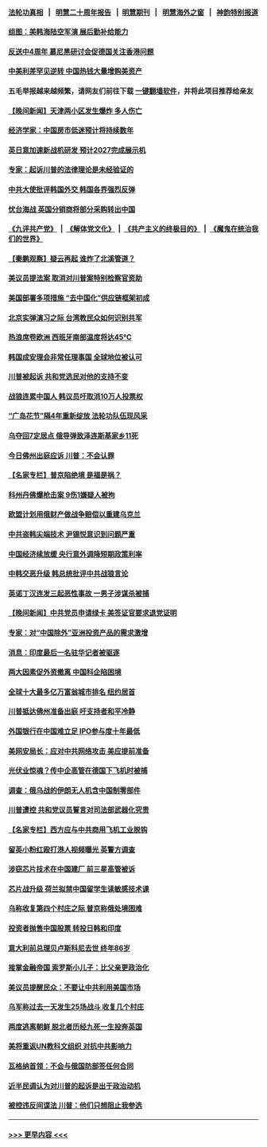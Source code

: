 #### [法轮功真相](https://github.com/gfw-breaker/truth/blob/master/README.md?t=0) &nbsp;&nbsp;|&nbsp;&nbsp; [明慧二十周年报告](https://github.com/gfw-breaker/mh-reports/blob/master/README.md?t=0) &nbsp;&nbsp;|&nbsp;&nbsp;[明慧期刊](https://github.com/gfw-breaker/mh-qikan) &nbsp;&nbsp;|&nbsp;&nbsp; [明慧海外之窗](https://github.com/gfw-breaker/mh-news/blob/master/README.md?t=0) &nbsp;&nbsp;|&nbsp;&nbsp; [神韵特别报道](https://github.com/gfw-breaker/mh-news/blob/master/shenyun.md?t=0)
#### [组图：美韩海陆空军演 展后勤补给能力](../pages/nsc418/n14015996.md?t=06142143) 
#### [反送中4周年 慕尼黑研讨会促德国关注香港问题](../pages/nsc418/n14015965.md?t=06142143) 
#### [中美利差罕见逆转 中国热钱大量增购美资产](../pages/nsc418/n14015938.md?t=06142143) 
#### 五毛举报越来越频繁，请网友们前往下载 [一键翻墙软件](https://github.com/gfw-breaker/ssr-accounts)，并将此项目推荐给亲友
#### [【晚间新闻】天津两小区发生爆炸 多人伤亡](../pages/nsc418/n14015882.md?t=06142143) 
#### [经济学家：中国房市低迷预计将持续数年](../pages/nsc418/n14015877.md?t=06142143) 
#### [英日意加速新战机研发 预计2027完成展示机](../pages/nsc418/n14015862.md?t=06142143) 
#### [专家：起诉川普的法律理论是未经验证的](../pages/nsc418/n14015803.md?t=06142143) 
#### [中共大使批评韩国外交 韩国各界强烈反弹](../pages/nsc418/n14015297.md?t=06142143) 
#### [忧台海战 英国分销商将部分采购转出中国](../pages/nsc418/n14015680.md?t=06142143) 
#### [《九评共产党》](https://github.com/begood0513/9ping.md/blob/master/README.md) &nbsp;|&nbsp; [《解体党文化》](../../../../jtdwh.md/blob/master/README.md)  &nbsp;|&nbsp; [《共产主义的终极目的》](../../../../gczydzjmd.md/blob/master/README.md) &nbsp;|&nbsp; [《魔鬼在统治我们的世界》](../../../../mgztzwmdsj.md/blob/master/README.md) 
#### [【秦鹏观察】疑云再起 谁炸了北溪管道？](../pages/nsc418/n14015554.md?t=06142143) 
#### [美议员提法案 取消对川普案特别检察官资助](../pages/nsc418/n14015473.md?t=06142143) 
#### [美国部署多项措施 “去中国化”供应链框架初成](../pages/nsc418/n14015493.md?t=06142143) 
#### [北京实弹演习之际 台湾教民众如何识别共军](../pages/nsc418/n14015462.md?t=06142143) 
#### [热浪席卷欧洲 西班牙南部温度将达45℃](../pages/nsc418/n14015463.md?t=06142143) 
#### [韩国成安理会非常任理事国 全球地位被认可](../pages/nsc418/n14015439.md?t=06142143) 
#### [川普被起诉 共和党选民对他的支持不变](../pages/nsc418/n14015405.md?t=06142143) 
#### [战狼连累中国人 韩议员吁取消10万人投票权](../pages/nsc418/n14015413.md?t=06142143) 
#### [“广岛花节”隔4年重新绽放 法轮功队伍现风采](../pages/nsc418/n14015202.md?t=06142143) 
#### [乌夺回7定居点 俄导弹致泽连斯基家乡11死](../pages/nsc418/n14015346.md?t=06142143) 
#### [今日佛州出庭应诉 川普：不会认罪](../pages/nsc418/n14015359.md?t=06142143) 
#### [【名家专栏】普京陷绝境 是福是祸？](../pages/nsc418/n14015313.md?t=06142143) 
#### [科州丹佛爆枪击案 9伤1嫌疑人被拘](../pages/nsc418/n14015355.md?t=06142143) 
#### [欧盟计划用俄财产做战争赔偿以重建乌克兰](../pages/nsc418/n14015283.md?t=06142143) 
#### [中共盗韩尖端技术 尹锡悦意识到问题严重](../pages/nsc418/n14013454.md?t=06142143) 
#### [中国经济续放缓 央行意外调降短期政策利率](../pages/nsc418/n14015068.md?t=06142143) 
#### [中韩交恶升级 韩总统批评中共战狼言论](../pages/nsc418/n14015238.md?t=06142143) 
#### [英诺丁汉连发三起恶性事故 一男子涉谋杀被捕](../pages/nsc418/n14015196.md?t=06142143) 
#### [【晚间新闻】中共党员申请绿卡 美签证官要求退党证明](../pages/nsc418/n14015135.md?t=06142143) 
#### [专家：对“中国除外”亚洲投资产品的需求激增](../pages/nsc418/n14015121.md?t=06142143) 
#### [消息：印度最后一名驻华记者被驱逐](../pages/nsc418/n14014852.md?t=06142143) 
#### [两大因素促外资撤离 中国科企陷困境](../pages/nsc418/n14014850.md?t=06142143) 
#### [全球十大最多亿万富翁城市排名 纽约居首](../pages/nsc418/n14014885.md?t=06142143) 
#### [川普抵达佛州准备出庭 吁支持者和平冷静](../pages/nsc418/n14014839.md?t=06142143) 
#### [外国银行在中国难立足 IPO参与度十年最低](../pages/nsc418/n14014846.md?t=06142143) 
#### [美网安局长：应对中共网络攻击 美应提前准备](../pages/nsc418/n14014774.md?t=06142143) 
#### [光伏业惊魂？传中企高管在德国下飞机时被捕](../pages/nsc418/n14014751.md?t=06142143) 
#### [调查：俄乌战的伊朗无人机含中国制零部件](../pages/nsc418/n14014687.md?t=06142143) 
#### [川普遭控 共和党议员誓言对司法部武器化究责](../pages/nsc418/n14014690.md?t=06142143) 
#### [【名家专栏】西方应与中共商用飞机工业脱钩](../pages/nsc418/n14014650.md?t=06142143) 
#### [留英小粉红殴打港人视频曝光 英警方调查](../pages/nsc418/n14014733.md?t=06142143) 
#### [涉窃芯片技术在中国建厂 前三星高管被诉](../pages/nsc418/n14014724.md?t=06142143) 
#### [芯片战升级 荷兰拟禁中国留学生读敏感技术课](../pages/nsc418/n14014730.md?t=06142143) 
#### [乌称收复第四个村庄之际 普京称俄处境困难](../pages/nsc418/n14014666.md?t=06142143) 
#### [投资者抛售中国股票 转投日韩和印度](../pages/nsc418/n14014696.md?t=06142143) 
#### [意大利前总理贝卢斯科尼去世 终年86岁](../pages/nsc418/n14014586.md?t=06142143) 
#### [接掌金融帝国 索罗斯小儿子：比父亲更政治化](../pages/nsc418/n14014580.md?t=06142143) 
#### [美议员提醒民众：不要让中共利用美国市场](../pages/nsc418/n14014578.md?t=06142143) 
#### [乌军称过去一天发生25场战斗 收复几个村庄](../pages/nsc418/n14014547.md?t=06142143) 
#### [两度逃离朝鲜 脱北者历经九死一生投奔英国](../pages/nsc418/n14014384.md?t=06142143) 
#### [美将重返UN教科文组织 对抗中共影响力](../pages/nsc418/n14014355.md?t=06142143) 
#### [瓦格纳首领：不会与俄国防部签任何合同](../pages/nsc418/n14014257.md?t=06142143) 
#### [近半民调认为对川普的起诉是出于政治动机](../pages/nsc418/n14014262.md?t=06142143) 
#### [被控违反间谍法 川普：他们只想阻止我参选](../pages/nsc418/n14014203.md?t=06142143) 

----
#### [ >>> 更早内容 <<< ](../indexes/nsc418-earlier.md)
